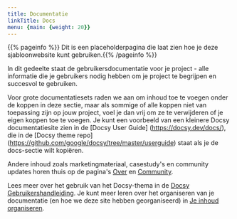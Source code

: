 ```yaml
---
title: Documentatie
linkTitle: Docs
menu: {main: {weight: 20}}
---
```


{{% pageinfo %}}
Dit is een placeholderpagina die laat zien hoe je deze sjabloonwebsite kunt gebruiken.{{% /pageinfo %}}

In dit gedeelte staat de gebruikersdocumentatie voor je project - alle informatie die je gebruikers nodig hebben om je project te begrijpen en succesvol te gebruiken.

Voor grote documentatiesets raden we aan om inhoud toe te voegen onder de koppen in deze sectie, maar als sommige of alle koppen niet van toepassing zijn op jouw project, voel je dan vrij om ze te verwijderen of je eigen koppen toe te voegen. Je kunt een voorbeeld van een kleinere Docsy documentatiesite zien in de [Docsy User Guide] (https://docsy.dev/docs/), die in de [Docsy theme repo] (https://github.com/google/docsy/tree/master/userguide) staat als je de docs-sectie wilt kopiëren.

Andere inhoud zoals marketingmateriaal, casestudy's en community updates horen thuis op de pagina's [Over](/about/) en [Community](/community/).

Lees meer over het gebruik van het Docsy-thema in de [Docsy Gebruikershandleiding](https://docsy.dev/docs/). Je kunt meer leren over het organiseren van je documentatie (en hoe we deze site hebben georganiseerd) in [Je inhoud organiseren](https://docsy.dev/docs/best-practices/organizing-content/).